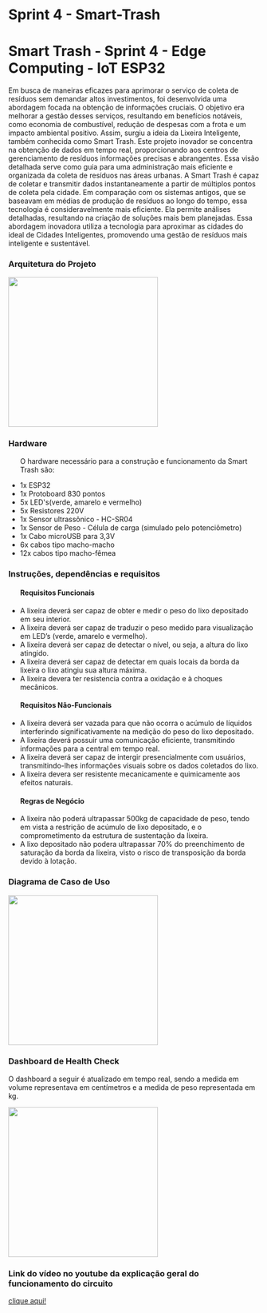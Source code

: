 # Sprint 4 - Smart-Trash
<h1>Smart Trash - Sprint 4 - Edge Computing - IoT ESP32</h1>

<p>Em busca de maneiras eficazes para aprimorar o serviço de coleta de resíduos sem demandar altos investimentos, foi desenvolvida uma abordagem focada na obtenção de informações cruciais. O objetivo era melhorar a gestão desses serviços, resultando em benefícios notáveis, como economia de combustível, redução de despesas com a frota e um impacto ambiental positivo. Assim, surgiu a ideia da Lixeira Inteligente, também conhecida como Smart Trash. Este projeto inovador se concentra na obtenção de dados em tempo real, proporcionando aos centros de gerenciamento de resíduos informações precisas e abrangentes. Essa visão detalhada serve como guia para uma administração mais eficiente e organizada da coleta de resíduos nas áreas urbanas. A Smart Trash é capaz de coletar e transmitir dados instantaneamente a partir de múltiplos pontos de coleta pela cidade. Em comparação com os sistemas antigos, que se baseavam em médias de produção de resíduos ao longo do tempo, essa tecnologia é consideravelmente mais eficiente. Ela permite análises detalhadas, resultando na criação de soluções mais bem planejadas. Essa abordagem inovadora utiliza a tecnologia para aproximar as cidades do ideal de Cidades Inteligentes, promovendo uma gestão de resíduos mais inteligente e sustentável.</p>

<h3>Arquitetura do Projeto</h3>
<div>
  <img src="https://github.com/gui2604/Sprint-4---Smart-Trash/assets/128194162/7b8cf50e-d51d-4f3e-aff9-beb30fdd7e30" width="300px">
</div>

<h3>Hardware</h3>
<ul><p>O hardware necessário para a construção e funcionamento da Smart Trash são:</p>
  <li>1x ESP32</li>
  <li>1x Protoboard 830 pontos</li>
  <li>5x LED's(verde, amarelo e vermelho)</li>
  <li>5x Resistores 220V</li>
  <li>1x Sensor ultrassônico - HC-SR04</li>
  <li>1x Sensor de Peso - Célula de carga (simulado pelo potenciômetro)</li>
  <li>1x Cabo microUSB para 3,3V</li>
  <li>6x cabos tipo macho-macho</li>
  <li>12x cabos tipo macho-fêmea</li>
</ul>

<h3>Instruções, dependências e requisitos</h3>
<ul><h4>Requisitos Funcionais</h4>
  <li>A lixeira deverá ser capaz de obter e medir o peso do lixo depositado em seu interior.</li>
  <li>A lixeira deverá ser capaz de traduzir o peso medido para visualização em LED’s (verde, amarelo e vermelho).</li>
  <li>A lixeira deverá ser capaz de detectar o nível, ou seja, a altura do lixo atingido.</li>
  <li>A lixeira deverá ser capaz de detectar em quais locais da borda da lixeira o lixo atingiu sua altura máxima.</li>
  <li>A lixeira devera ter resistencia contra a oxidação e à choques mecânicos.</li>
</ul>
<ul><h4>Requisitos Não-Funcionais</h4>
  <li>A lixeira deverá ser vazada para que não ocorra o acúmulo de líquidos interferindo significativamente na medição do peso do lixo depositado.</li>
  <li>A lixeira deverá possuir uma comunicação eficiente, transmitindo informações para a central em tempo real.</li>
  <li>A lixeira deverá ser capaz de intergir presencialmente com usuários, transmitindo-lhes informações visuais sobre os dados coletados do lixo.</li>
  <li>A lixeira devera ser resistente mecanicamente e quimicamente aos efeitos naturais.</li>
</ul>
<ul><h4>Regras de Negócio</h4>
  <li>A lixeira não poderá ultrapassar 500kg de capacidade de peso, tendo em vista a restrição de acúmulo de lixo depositado, e o comprometimento da estrutura de sustentação da lixeira.</li>
  <li>A lixo depositado não podera ultrapassar 70% do preenchimento de saturação da borda da lixeira, visto o risco de transposição da borda devido à lotação.</li>
</ul>

<h3>Diagrama de Caso de Uso</h3>
<div>
  <img src="https://github.com/gui2604/Sprint-4---Smart-Trash/assets/128194162/c7887c65-e7a5-42c3-9a42-e88460ab2cb3" width="300px">
</div>

<h3>Dashboard de Health Check</h3>
<p>O dashboard a seguir é atualizado em tempo real, sendo a medida em volume representava em centímetros e a medida de peso representada em kg.</p>
<div>
  <img src="https://github.com/gui2604/Sprint-4---Smart-Trash/assets/128194162/02c8c743-e197-451c-9af8-706b10cbb217" width="300px"> 
</div>

<h3>Link do vídeo no youtube da explicação geral do funcionamento do circuito </h3>
<a href="https://youtu.be/TNQfqfA3gJw">clique aqui!</a>

